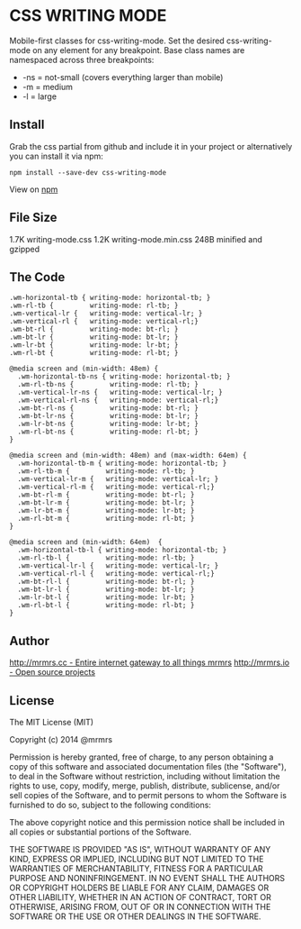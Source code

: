 # CSS WRITING MODE

  Mobile-first classes for css-writing-mode.
  Set the desired css-writing-mode on any element for any breakpoint.
  Base class names are namespaced across three breakpoints:

*  -ns = not-small (covers everything larger than mobile)
*  -m  = medium
*  -l  = large

## Install
Grab the css partial from github and include it in your project or alternatively
you can install it via npm:
```
npm install --save-dev css-writing-mode
```
View on [npm](https://www.npmjs.org/package/css-writing-mode)


## File Size

1.7K writing-mode.css
1.2K writing-mode.min.css 
248B minified and gzipped

## The Code
```
.wm-horizontal-tb { writing-mode: horizontal-tb; }
.wm-rl-tb {         writing-mode: rl-tb; }
.wm-vertical-lr {   writing-mode: vertical-lr; }
.wm-vertical-rl {   writing-mode: vertical-rl;}
.wm-bt-rl {         writing-mode: bt-rl; }
.wm-bt-lr {         writing-mode: bt-lr; }
.wm-lr-bt {         writing-mode: lr-bt; }
.wm-rl-bt {         writing-mode: rl-bt; }

@media screen and (min-width: 48em) {
  .wm-horizontal-tb-ns { writing-mode: horizontal-tb; }
  .wm-rl-tb-ns {         writing-mode: rl-tb; }
  .wm-vertical-lr-ns {   writing-mode: vertical-lr; }
  .wm-vertical-rl-ns {   writing-mode: vertical-rl;}
  .wm-bt-rl-ns {         writing-mode: bt-rl; }
  .wm-bt-lr-ns {         writing-mode: bt-lr; }
  .wm-lr-bt-ns {         writing-mode: lr-bt; }
  .wm-rl-bt-ns {         writing-mode: rl-bt; }
}

@media screen and (min-width: 48em) and (max-width: 64em) {
  .wm-horizontal-tb-m { writing-mode: horizontal-tb; }
  .wm-rl-tb-m {         writing-mode: rl-tb; }
  .wm-vertical-lr-m {   writing-mode: vertical-lr; }
  .wm-vertical-rl-m {   writing-mode: vertical-rl;}
  .wm-bt-rl-m {         writing-mode: bt-rl; }
  .wm-bt-lr-m {         writing-mode: bt-lr; }
  .wm-lr-bt-m {         writing-mode: lr-bt; }
  .wm-rl-bt-m {         writing-mode: rl-bt; }
}

@media screen and (min-width: 64em)  {
  .wm-horizontal-tb-l { writing-mode: horizontal-tb; }
  .wm-rl-tb-l {         writing-mode: rl-tb; }
  .wm-vertical-lr-l {   writing-mode: vertical-lr; }
  .wm-vertical-rl-l {   writing-mode: vertical-rl;}
  .wm-bt-rl-l {         writing-mode: bt-rl; }
  .wm-bt-lr-l {         writing-mode: bt-lr; }
  .wm-lr-bt-l {         writing-mode: lr-bt; }
  .wm-rl-bt-l {         writing-mode: rl-bt; }
}

```

## Author

[http://mrmrs.cc - Entire internet gateway to all things mrmrs](http://mrmrs.cc)
[http://mrmrs.io - Open source projects](http://mrmrs.io)

## License

The MIT License (MIT)

Copyright (c) 2014 @mrmrs

Permission is hereby granted, free of charge, to any person obtaining a copy
of this software and associated documentation files (the "Software"), to deal
in the Software without restriction, including without limitation the rights
to use, copy, modify, merge, publish, distribute, sublicense, and/or sell
copies of the Software, and to permit persons to whom the Software is
furnished to do so, subject to the following conditions:

The above copyright notice and this permission notice shall be included in
all copies or substantial portions of the Software.

THE SOFTWARE IS PROVIDED "AS IS", WITHOUT WARRANTY OF ANY KIND, EXPRESS OR
IMPLIED, INCLUDING BUT NOT LIMITED TO THE WARRANTIES OF MERCHANTABILITY,
FITNESS FOR A PARTICULAR PURPOSE AND NONINFRINGEMENT. IN NO EVENT SHALL THE
AUTHORS OR COPYRIGHT HOLDERS BE LIABLE FOR ANY CLAIM, DAMAGES OR OTHER
LIABILITY, WHETHER IN AN ACTION OF CONTRACT, TORT OR OTHERWISE, ARISING FROM,
OUT OF OR IN CONNECTION WITH THE SOFTWARE OR THE USE OR OTHER DEALINGS IN
THE SOFTWARE.

